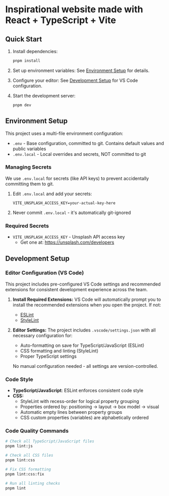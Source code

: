 # Inspirational website made with React + TypeScript + Vite

## Quick Start

1. Install dependencies:

   ```bash
   pnpm install
   ```

2. Set up environment variables:
   See [Environment Setup](#environment-setup) for details.

3. Configure your editor:
   See [Development Setup](#development-setup) for VS Code configuration.

4. Start the development server:

   ```bash
   pnpm dev
   ```

## Environment Setup

This project uses a multi-file environment configuration:

- `.env` - Base configuration, committed to git. Contains default values and public variables
- `.env.local` - Local overrides and secrets, NOT committed to git

### Managing Secrets

We use `.env.local` for secrets (like API keys) to prevent accidentally committing them to git.

1. Edit `.env.local` and add your secrets:

   ```properties
   VITE_UNSPLASH_ACCESS_KEY=your-actual-key-here
   ```

2. Never commit `.env.local` - it's automatically git-ignored

### Required Secrets

- `VITE_UNSPLASH_ACCESS_KEY` - Unsplash API access key
  - Get one at: <https://unsplash.com/developers>

## Development Setup

### Editor Configuration (VS Code)

This project includes pre-configured VS Code settings and recommended extensions for consistent development experience across the team.

1. **Install Required Extensions:**
   VS Code will automatically prompt you to install the recommended extensions when you open the project. If not:
   - [ESLint](https://marketplace.visualstudio.com/items?itemName=dbaeumer.vscode-eslint)
   - [StyleLint](https://marketplace.visualstudio.com/items?itemName=stylelint.vscode-stylelint)

2. **Editor Settings:**
   The project includes `.vscode/settings.json` with all necessary configuration for:
   - Auto-formatting on save for TypeScript/JavaScript (ESLint)
   - CSS formatting and linting (StyleLint)
   - Proper TypeScript settings

   No manual configuration needed - all settings are version-controlled.

### Code Style

- **TypeScript/JavaScript**: ESLint enforces consistent code style
- **CSS:**
  - StyleLint with recess-order for logical property grouping
  - Properties ordered by: positioning → layout → box model → visual
  - Automatic empty lines between property groups
  - CSS custom properties (variables) are alphabetically ordered

### Code Quality Commands

```bash
# Check all TypeScript/JavaScript files
pnpm lint:js

# Check all CSS files
pnpm lint:css

# Fix CSS formatting
pnpm lint:css:fix

# Run all linting checks
pnpm lint
```
